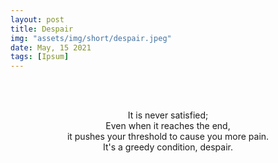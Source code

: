 ```yaml
---
layout: post
title: Despair
img: "assets/img/short/despair.jpeg"
date: May, 15 2021
tags: [Ipsum]
---
```


<br><br>
<div align="center">

  
  It is never satisfied; <br>
  Even when it reaches the end,<br>
  it pushes your threshold to cause you more pain.<br>
  It's a greedy condition, despair.<br>
  
<br><br>
<br><br>
<br><br>
<br><br>
<br><br>
<br><br>
  
  
</div>
